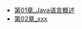 
* [第01章_Java语言概述](/Java/JavaSE/%E7%AC%AC01%E7%AB%A0_Java%E8%AF%AD%E8%A8%80%E6%A6%82%E8%BF%B0/%E7%AC%AC01%E7%AB%A0_Java%E8%AF%AD%E8%A8%80%E6%A6%82%E8%BF%B0.md)
* [第02章_xxx]()








